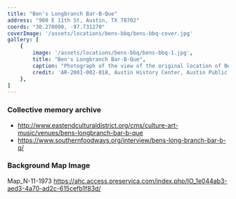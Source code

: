 ```yaml
---
title: "Ben's Longbranch Bar-B-Que"
address: "900 E 11th St, Austin, TX 78702"
coords: "30.270090, -97.731270"
coverImage: '/assets/locations/bens-bbq/bens-bbq-cover.jpg'
gallery: [
    {
        image: '/assets/locations/bens-bbq/bens-bbq-1.jpg',
        title: "Ben's Longbranch Bar-B-Que",
        caption: "Photograph of the view of the original location of Ben's Longbranch Bar-B-Que with a construction worker doing repairs on the newest sidewalks in the area.",
        credit: 'AR-2001-002-018, Austin History Center, Austin Public Library.'
    },
]
---
```


### Collective memory archive
* <a href="http://www.eastendculturaldistrict.org/cms/culture-art-music/venues/bens-longbranch-bar-b-que" target="_blank">http://www.eastendculturaldistrict.org/cms/culture-art-music/venues/bens-longbranch-bar-b-que</a>
* <a href="https://www.southernfoodways.org/interview/bens-long-branch-bar-b-q/" target="_blank">https://www.southernfoodways.org/interview/bens-long-branch-bar-b-q/</a>

### Background Map Image
Map_N-11-1973
<a href="https://ahc.access.preservica.com/index.php/IO_1e044ab3-aed3-4a70-ad2c-615cefb1f83d/" target="_blank">https://ahc.access.preservica.com/index.php/IO_1e044ab3-aed3-4a70-ad2c-615cefb1f83d/</a>

